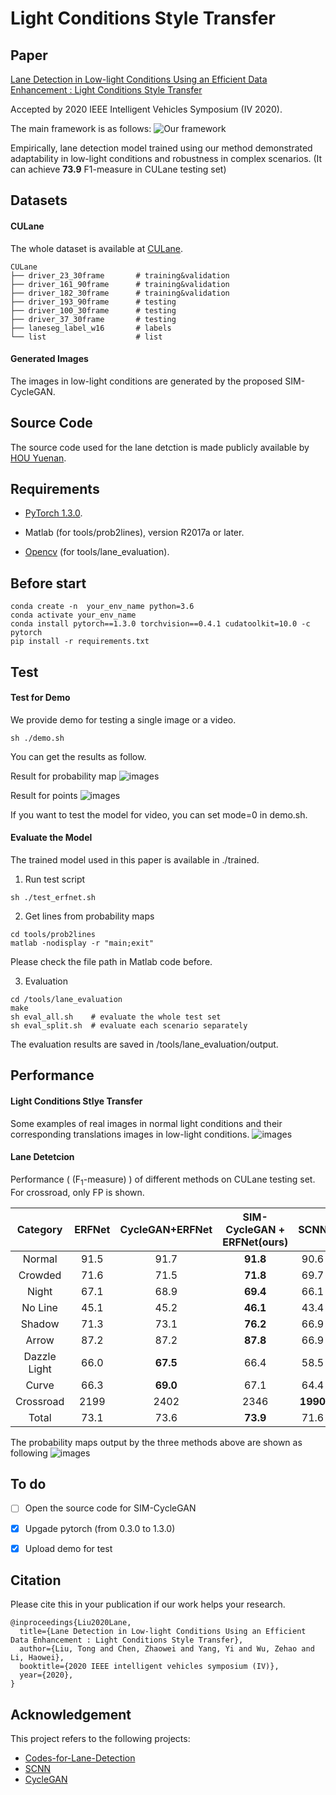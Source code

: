# Light Conditions Style Transfer

## Paper
[Lane Detection in Low-light Conditions Using an Efficient Data Enhancement : Light Conditions Style Transfer](https://arxiv.org/abs/2002.01177)

Accepted by 2020 IEEE Intelligent Vehicles Symposium (IV 2020).

The main framework is as follows:
![Our framework](https://github.com/Chenzhaowei13/Light-Condition-Style-Transfer/blob/master/data/framework.png)

Empirically, lane detection model trained using our method demonstrated adaptability in low-light conditions and robustness in complex scenarios. (It can achieve **73.9** F1-measure in CULane testing set)

## Datasets

#### CULane

The whole dataset is available at [CULane](https://xingangpan.github.io/projects/CULane.html).
```
CULane
├── driver_23_30frame       # training&validation
├── driver_161_90frame      # training&validation
├── driver_182_30frame      # training&validation
├── driver_193_90frame      # testing
├── driver_100_30frame      # testing
├── driver_37_30frame       # testing
├── laneseg_label_w16       # labels
└── list                    # list
```

#### Generated Images

The images in low-light conditions are generated by the proposed SIM-CycleGAN.


## Source Code

The source code used for the lane detction is made publicly available by [HOU Yuenan](https://github.com/cardwing/Codes-for-Lane-Detection/tree/master/ERFNet-CULane-PyTorch).

## Requirements

- [PyTorch 1.3.0](https://pytorch.org/get-started/previous-versions/).

- Matlab (for tools/prob2lines), version R2017a or later.

- [Opencv](https://opencv.org/releases/) (for tools/lane_evaluation).

## Before start
```
conda create -n  your_env_name python=3.6
conda activate your_env_name
conda install pytorch==1.3.0 torchvision==0.4.1 cudatoolkit=10.0 -c pytorch
pip install -r requirements.txt 
```

## Test

#### Test for Demo

We provide demo for testing a single image or a video. 
```
sh ./demo.sh
```
You can get the results as follow.

Result for probability map
![images](https://github.com/Chenzhaowei13/Light-Condition-Style-Transfer/blob/master/data/result_pb.jpg)

Result for points
![images](https://github.com/Chenzhaowei13/Light-Condition-Style-Transfer/blob/master/data/result_points.jpg)

If you want to test the model for video, you can set mode=0 in demo.sh. 


#### Evaluate the Model

The trained model used in this paper is available in ./trained.

1. Run test script
```
sh ./test_erfnet.sh
```

2. Get lines from probability maps

```
cd tools/prob2lines
matlab -nodisplay -r "main;exit"
```
Please check the file path in Matlab code before.

3. Evaluation

```
cd /tools/lane_evaluation
make
sh eval_all.sh    # evaluate the whole test set
sh eval_split.sh  # evaluate each scenario separately
 ```
The evaluation results are saved in /tools/lane_evaluation/output.

## Performance

#### Light Conditions Stlye Transfer

Some examples of real images in normal light conditions and their corresponding translations images in low-light conditions.
![images](https://github.com/Chenzhaowei13/Light-Condition-Style-Transfer/blob/master/data/transfer_result.png)


#### Lane Detetcion

Performance ( (F<sub>1</sub>-measure) ) of different methods on CULane testing set. For crossroad, only FP is shown.

| Category | ERFNet | CycleGAN+ERFNet | SIM-CycleGAN + ERFNet(ours) | SCNN | ENet-SAD | ResNet-101-SAD |
|:----:|:----:|:----:|:----:|:----:|:----:|:----:|
| Normal | 91.5 | 91.7 | **91.8** | 90.6 | 90.1 | 90.7 |
| Crowded | 71.6 | 71.5 | **71.8** | 69.7 | 68.8 | 70.0 |
| Night | 67.1 | 68.9 | **69.4** | 66.1 | 66.0 | 66.3 |
| No Line | 45.1 | 45.2 | **46.1** | 43.4 | 41.6 | 43.5 |
| Shadow | 71.3 | 73.1 | **76.2** | 66.9 | 65.9 | 67.0 |
| Arrow | 87.2 | 87.2 | **87.8**| 66.9 | 65.9 | 67.0 |
| Dazzle Light | 66.0 | **67.5** | 66.4 | 58.5 | 60.2 | 59.9 |
| Curve | 66.3 | **69.0** | 67.1 | 64.4 | 65.7 | 65.7 |
| Crossroad | 2199 | 2402 | 2346 | **1990** | 1998 | 2052 |
| Total | 73.1 | 73.6 | **73.9** | 71.6 | 70.8 | 71.8 |

The probability maps output by the three methods above are shown as following
![images](https://github.com/Chenzhaowei13/Light-Condition-Style-Transfer/blob/master/data/lane_detection_results.png)


## To do

- [ ] Open the source code for SIM-CycleGAN

- [x] Upgade pytorch (from 0.3.0 to 1.3.0)

- [x] Upload demo for test

## Citation

Please cite this in your publication if our work helps your research.
```
@inproceedings{Liu2020Lane,
  title={Lane Detection in Low-light Conditions Using an Efficient Data Enhancement : Light Conditions Style Transfer},
  author={Liu, Tong and Chen, Zhaowei and Yang, Yi and Wu, Zehao and Li, Haowei},
  booktitle={2020 IEEE intelligent vehicles symposium (IV)},
  year={2020},
}
```


## Acknowledgement

This project refers to the following projects:

-  [Codes-for-Lane-Detection](https://github.com/cardwing/Codes-for-Lane-Detection)
-  [SCNN](https://github.com/XingangPan/SCNN)
-  [CycleGAN](https://github.com/junyanz/pytorch-CycleGAN-and-pix2pix)







